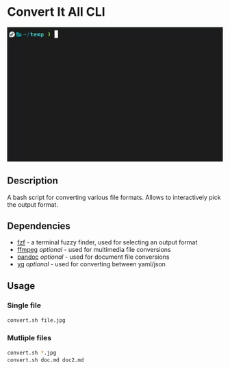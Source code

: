 # Convert It All CLI

![Showcase](../git-assets/cli.webp)

## Description

A bash script for converting various file formats. Allows to interactively pick the output format.

## Dependencies

- [fzf](https://github.com/junegunn/fzf) - a terminal fuzzy finder, used for selecting an output format
- [ffmpeg](https://github.com/FFmpeg/FFmpeg) _optional_ - used for multimedia file conversions
- [pandoc](https://github.com/jgm/pandoc) _optional_ - used for document file conversions
- [yq](https://github.com/mikefarah/yq) _optional_ - used for converting between yaml/json

## Usage

### Single file

```bash
convert.sh file.jpg
```

### Mutliple files

```bash
convert.sh *.jpg
convert.sh doc.md doc2.md
```

